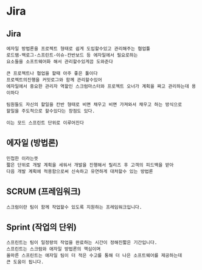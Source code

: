 # Jira

## Jira
```
에자일 방법론을 프로젝트 형태로 쉽게 도입할수있고 관리해주는 협업툴
로드뱀-백로그-스프린트-이슈-칸반보드 등 에자일에서 필요로하는
요소들을 소프트웨어화 해서 관리할수있게끔 도와준다

큰 프로젝트나 협업을 할때 아주 좋은 툴이다
프로젝트의진행을 커밋로그와 함께 관리할수있어
에자일에서 중요한 관리자 역할인 스크럼마스터와 프로젝트 오너가 계획을 짜고 관리하는데 용이하다

팀원들도 자신의 할일을 칸반 형태로 비면 채우고 비면 가져와서 채우고 하는 방식으로
할일을 주도적으로 할수있다는 장점도 있다.

이는 모드 스프린트 단위로 이루어진다
```

## 에자일 (방법론)
```
민첩한 이라는뜻
짧은 단위로 개발 계획을 세워서 개발을 진행해서 릴리즈 후 고객의 피드백을 받아
다음 개발 계획에 적용함으로써 신속하고 유연하게 대처할수 있는 방법론

```

## SCRUM (프레임워크)
```
스크럼이란 팀이 함께 작업할수 있도록 지원하는 프레임워크입니다. 
```

## Sprint (작업의 단위)
```
스프린트는 팀이 일정량의 작업을 완료하는 시간이 정해진짧은 기간입니다. 
스프린트는 스크럼와 애자일 방법론의 핵심이며
올마른 스프린트는 애자일 팀이 더 적은 수고를 통해 더 나은 소프트웨어를 제공하는데 
큰 도움이 됩니다. 
```
